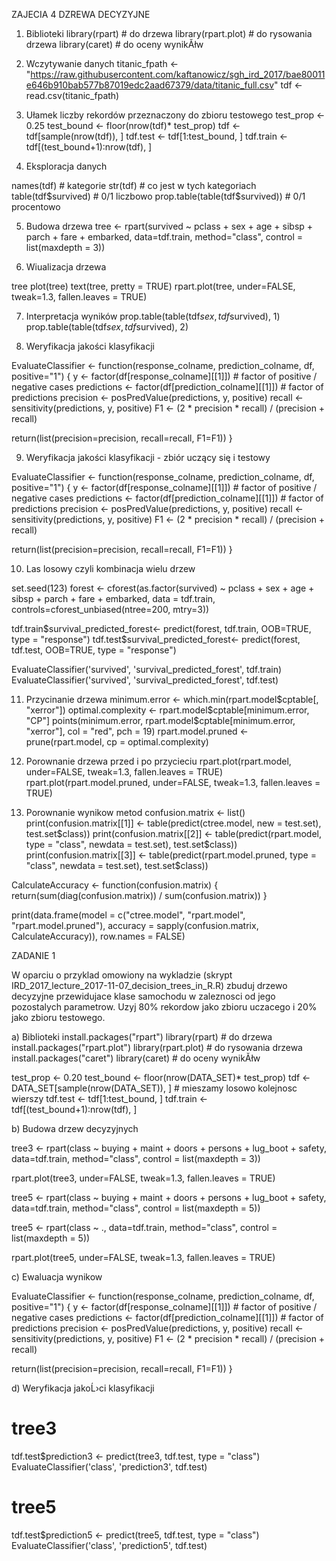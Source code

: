 ZAJECIA 4 DZREWA DECYZYJNE

1. Biblioteki
library(rpart) # do drzewa
library(rpart.plot) # do rysowania drzewa
library(caret) # do oceny wynikĂłw

2. Wczytywanie danych
titanic_fpath <- "https://raw.githubusercontent.com/kaftanowicz/sgh_ird_2017/bae80011e646b910bab577b87019edc2aad67379/data/titanic_full.csv"
tdf <- read.csv(titanic_fpath)

3. Ułamek liczby rekordów przeznaczony do zbioru testowego
test_prop <- 0.25
test_bound <- floor(nrow(tdf)* test_prop)
tdf <- tdf[sample(nrow(tdf)), ]
tdf.test <- tdf[1:test_bound, ]
tdf.train <- tdf[(test_bound+1):nrow(tdf), ]

4. Eksploracja danych

names(tdf) # kategorie 
str(tdf) # co jest w tych kategoriach
table(tdf$survived)  # 0/1 liczbowo
prop.table(table(tdf$survived)) # 0/1 procentowo

5. Budowa drzewa
tree <- rpart(survived ~ pclass + sex + age + sibsp + parch + fare + embarked,
             data=tdf.train,
             method="class",
             control = list(maxdepth = 3))

6. Wiualizacja drzewa 

tree
plot(tree)
text(tree, pretty = TRUE)
rpart.plot(tree, under=FALSE, tweak=1.3, fallen.leaves = TRUE)

7. Interpretacja wyników
prop.table(table(tdf$sex, tdf$survived), 1)
prop.table(table(tdf$sex, tdf$survived), 2)

8. Weryfikacja jakości klasyfikacji

EvaluateClassifier <- function(response_colname, prediction_colname, df,  positive="1")
{
  y <- factor(df[response_colname][[1]]) # factor of positive / negative cases
  predictions <- factor(df[prediction_colname][[1]]) # factor of predictions
  precision <- posPredValue(predictions, y, positive)
  recall <- sensitivity(predictions, y, positive)
  F1 <- (2 * precision * recall) / (precision + recall)
  
  return(list(precision=precision, recall=recall, F1=F1))
}

9. Weryfikacja jakości klasyfikacji - zbiór uczący się i testowy 

EvaluateClassifier <- function(response_colname, prediction_colname, df,  positive="1")
{
  y <- factor(df[response_colname][[1]]) # factor of positive / negative cases
  predictions <- factor(df[prediction_colname][[1]]) # factor of predictions
  precision <- posPredValue(predictions, y, positive)
  recall <- sensitivity(predictions, y, positive)
  F1 <- (2 * precision * recall) / (precision + recall)
  
  return(list(precision=precision, recall=recall, F1=F1))
}

10. Las losowy czyli kombinacja wielu drzew 

set.seed(123)
forest <- cforest(as.factor(survived) ~ pclass + sex + age + sibsp + parch + fare + embarked,
                 data = tdf.train, 
                 controls=cforest_unbiased(ntree=200, mtry=3))

tdf.train$survival_predicted_forest<- predict(forest, tdf.train, OOB=TRUE, type = "response")
tdf.test$survival_predicted_forest<- predict(forest, tdf.test, OOB=TRUE, type = "response")

EvaluateClassifier('survived', 'survival_predicted_forest', tdf.train)
EvaluateClassifier('survived', 'survival_predicted_forest', tdf.test)

11. Przycinanie drzewa
  minimum.error <- which.min(rpart.model$cptable[, "xerror"])
  optimal.complexity <- rpart.model$cptable[minimum.error, "CP"]
  points(minimum.error, rpart.model$cptable[minimum.error, "xerror"],
         col = "red", pch = 19)
  rpart.model.pruned <- prune(rpart.model, cp = optimal.complexity)

12. Porownanie drzewa przed i po przycieciu
rpart.plot(rpart.model, under=FALSE, tweak=1.3, fallen.leaves = TRUE)
rpart.plot(rpart.model.pruned, under=FALSE, tweak=1.3, fallen.leaves = TRUE)

13. Porownanie wynikow metod
confusion.matrix <- list()
print(confusion.matrix[[1]] <- table(predict(ctree.model, new = test.set),
                                     test.set$class))
print(confusion.matrix[[2]] <- table(predict(rpart.model, type = "class",
                                             newdata = test.set),
                                     test.set$class))
print(confusion.matrix[[3]] <- table(predict(rpart.model.pruned, type = "class",
                                             newdata = test.set),
                                     test.set$class))

CalculateAccuracy <- function(confusion.matrix) {
  return(sum(diag(confusion.matrix)) / sum(confusion.matrix))
}

print(data.frame(model = c("ctree.model", "rpart.model", "rpart.model.pruned"),
                 accuracy = sapply(confusion.matrix, CalculateAccuracy)),
      row.names = FALSE)

ZADANIE 1

 W oparciu o przyklad omowiony na wykladzie
(skrypt IRD_2017_lecture_2017-11-07_decision_trees_in_R.R)
zbuduj drzewo decyzyjne przewidujace klase samochodu 
w zaleznosci od jego pozostalych parametrow.
Uzyj 80% rekordow jako zbioru uczacego i 20% jako zbioru testowego.

 a) Biblioteki
install.packages("rpart")
library(rpart) # do drzewa
install.packages("rpart.plot")
library(rpart.plot) # do rysowania drzewa
install.packages("caret")
library(caret) # do oceny wynikĂłw

test_prop <- 0.20
test_bound <- floor(nrow(DATA_SET)* test_prop)
tdf <- DATA_SET[sample(nrow(DATA_SET)), ] # mieszamy losowo kolejnosc wierszy
tdf.test <- tdf[1:test_bound, ]
tdf.train <- tdf[(test_bound+1):nrow(tdf), ]

b) Budowa drzew decyzyjnych

tree3 <- rpart(class ~ buying + maint + doors + persons + lug_boot + safety,
               data=tdf.train,
               method="class",
               control = list(maxdepth = 3))

rpart.plot(tree3, under=FALSE, tweak=1.3, fallen.leaves = TRUE)

tree5 <- rpart(class ~ buying + maint + doors + persons + lug_boot + safety,
               data=tdf.train,
               method="class",
               control = list(maxdepth = 5))

tree5 <- rpart(class ~ .,
               data=tdf.train,
               method="class",
               control = list(maxdepth = 5))

rpart.plot(tree5, under=FALSE, tweak=1.3, fallen.leaves = TRUE)

c) Ewaluacja wynikow

EvaluateClassifier <- function(response_colname, prediction_colname, df,  positive="1")
{
  y <- factor(df[response_colname][[1]]) # factor of positive / negative cases
  predictions <- factor(df[prediction_colname][[1]]) # factor of predictions
  precision <- posPredValue(predictions, y, positive)
  recall <- sensitivity(predictions, y, positive)
  F1 <- (2 * precision * recall) / (precision + recall)
  
  return(list(precision=precision, recall=recall, F1=F1))
}

d) Weryfikacja jakoĹ›ci klasyfikacji
# tree3
tdf.test$prediction3 <- predict(tree3, tdf.test, type = "class")
EvaluateClassifier('class', 'prediction3', tdf.test)
# tree5
tdf.test$prediction5 <- predict(tree5, tdf.test, type = "class")
EvaluateClassifier('class', 'prediction5', tdf.test)


